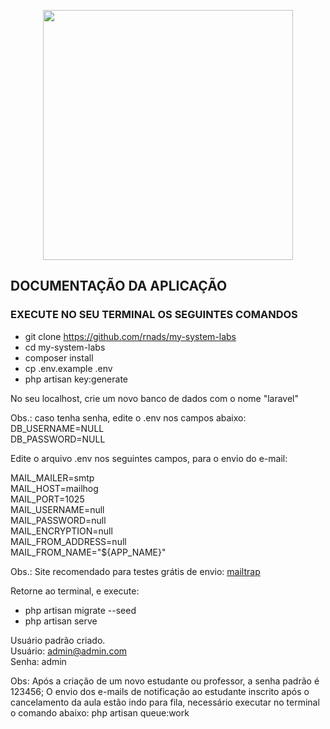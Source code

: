 <p align="center"><a href="https://laravel.com" target="_blank"><img src="https://raw.githubusercontent.com/laravel/art/master/logo-lockup/5%20SVG/2%20CMYK/1%20Full%20Color/laravel-logolockup-cmyk-red.svg" width="400"></a></p>


## DOCUMENTAÇÃO DA APLICAÇÃO

### EXECUTE NO SEU TERMINAL OS SEGUINTES COMANDOS

- git clone https://github.com/rnads/my-system-labs
- cd my-system-labs
- composer install
- cp .env.example .env
- php artisan key:generate

No seu localhost, crie um novo banco de dados com o nome "laravel"

Obs.: caso tenha senha, edite o .env nos campos abaixo:<br>
DB_USERNAME=NULL<br>
DB_PASSWORD=NULL<br>

Edite o arquivo .env nos seguintes campos, para o envio do e-mail:

MAIL_MAILER=smtp <br>
MAIL_HOST=mailhog<br>
MAIL_PORT=1025<br>
MAIL_USERNAME=null<br>
MAIL_PASSWORD=null<br>
MAIL_ENCRYPTION=null<br>
MAIL_FROM_ADDRESS=null<br>
MAIL_FROM_NAME="${APP_NAME}"<br>

Obs.: Site recomendado para testes grátis de envio: [mailtrap](https://mailtrap.io/)

Retorne ao terminal, e execute:<br>
- php artisan migrate --seed
- php artisan serve

Usuário padrão criado.<br>
Usuário: admin@admin.com <br>
Senha: admin

Obs: Após a criação de um novo estudante ou professor, a senha padrão é 123456;
O envio dos e-mails de notificação ao estudante inscrito após o cancelamento da aula estão indo para fila, necessário executar no terminal o comando abaixo:
php artisan queue:work



